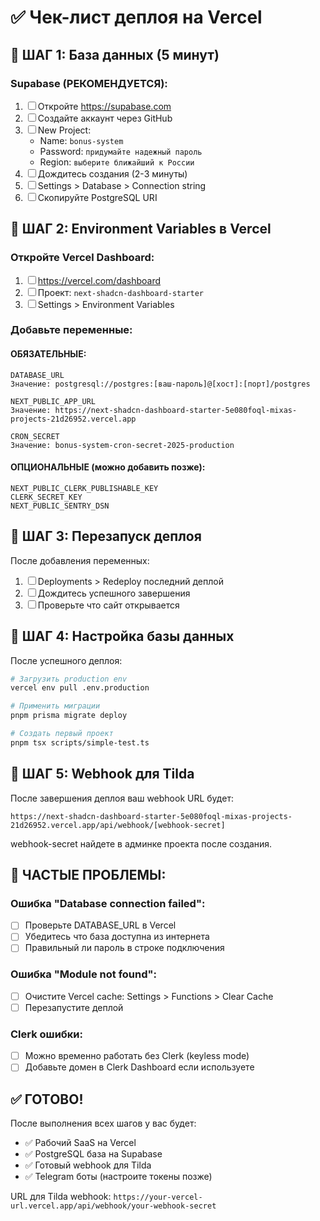 # ✅ Чек-лист деплоя на Vercel

## 🎯 ШАГ 1: База данных (5 минут)

### Supabase (РЕКОМЕНДУЕТСЯ):
1. ☐ Откройте https://supabase.com
2. ☐ Создайте аккаунт через GitHub
3. ☐ New Project: 
   - Name: `bonus-system`
   - Password: `придумайте надежный пароль`
   - Region: `выберите ближайший к России`
4. ☐ Дождитесь создания (2-3 минуты)
5. ☐ Settings > Database > Connection string
6. ☐ Скопируйте PostgreSQL URI

## 🎯 ШАГ 2: Environment Variables в Vercel

### Откройте Vercel Dashboard:
1. ☐ https://vercel.com/dashboard
2. ☐ Проект: `next-shadcn-dashboard-starter`
3. ☐ Settings > Environment Variables

### Добавьте переменные:

#### ОБЯЗАТЕЛЬНЫЕ:
```
DATABASE_URL
Значение: postgresql://postgres:[ваш-пароль]@[хост]:[порт]/postgres
```

```
NEXT_PUBLIC_APP_URL  
Значение: https://next-shadcn-dashboard-starter-5e080foql-mixas-projects-21d26952.vercel.app
```

```
CRON_SECRET
Значение: bonus-system-cron-secret-2025-production
```

#### ОПЦИОНАЛЬНЫЕ (можно добавить позже):
```
NEXT_PUBLIC_CLERK_PUBLISHABLE_KEY
CLERK_SECRET_KEY
NEXT_PUBLIC_SENTRY_DSN
```

## 🎯 ШАГ 3: Перезапуск деплоя

После добавления переменных:
1. ☐ Deployments > Redeploy последний деплой
2. ☐ Дождитесь успешного завершения
3. ☐ Проверьте что сайт открывается

## 🎯 ШАГ 4: Настройка базы данных

После успешного деплоя:
```bash
# Загрузить production env
vercel env pull .env.production

# Применить миграции
pnpm prisma migrate deploy

# Создать первый проект
pnpm tsx scripts/simple-test.ts
```

## 🎯 ШАГ 5: Webhook для Tilda

После завершения деплоя ваш webhook URL будет:
```
https://next-shadcn-dashboard-starter-5e080foql-mixas-projects-21d26952.vercel.app/api/webhook/[webhook-secret]
```

webhook-secret найдете в админке проекта после создания.

## 🚨 ЧАСТЫЕ ПРОБЛЕМЫ:

### Ошибка "Database connection failed":
- ☐ Проверьте DATABASE_URL в Vercel
- ☐ Убедитесь что база доступна из интернета
- ☐ Правильный ли пароль в строке подключения

### Ошибка "Module not found":
- ☐ Очистите Vercel cache: Settings > Functions > Clear Cache
- ☐ Перезапустите деплой

### Clerk ошибки:
- ☐ Можно временно работать без Clerk (keyless mode)
- ☐ Добавьте домен в Clerk Dashboard если используете

## ✅ ГОТОВО!

После выполнения всех шагов у вас будет:
- ✅ Рабочий SaaS на Vercel
- ✅ PostgreSQL база на Supabase  
- ✅ Готовый webhook для Tilda
- ✅ Telegram боты (настроите токены позже)

URL для Tilda webhook:
`https://your-vercel-url.vercel.app/api/webhook/your-webhook-secret`
